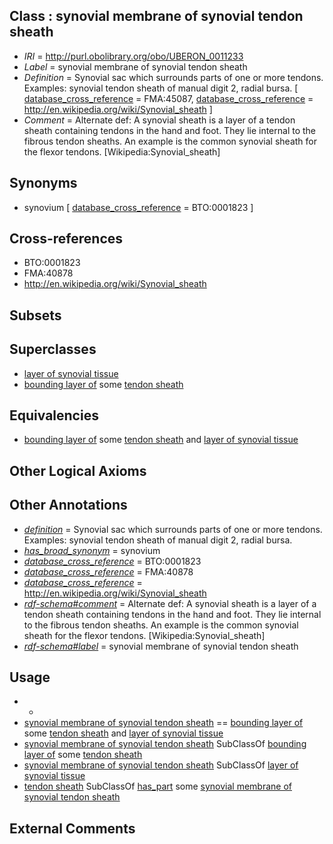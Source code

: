 
## Class : synovial membrane of synovial tendon sheath

 * *IRI* = http://purl.obolibrary.org/obo/UBERON_0011233
 * *Label* = synovial membrane of synovial tendon sheath
 * *Definition* = Synovial sac which surrounds parts of one or more tendons. Examples: synovial tendon sheath of manual digit 2, radial bursa. [ [database_cross_reference](../../ef/oboInOwl#hasDbXref.md) = FMA:45087, [database_cross_reference](../../ef/oboInOwl#hasDbXref.md) = http://en.wikipedia.org/wiki/Synovial_sheath ]
 * *Comment* = Alternate def: A synovial sheath is a layer of a tendon sheath containing tendons in the hand and foot. They lie internal to the fibrous tendon sheaths. An example is the common synovial sheath for the flexor tendons. [Wikipedia:Synovial_sheath]

## Synonyms

 * synovium [ [database_cross_reference](../../ef/oboInOwl#hasDbXref.md) = BTO:0001823 ]

## Cross-references

 * BTO:0001823
 * FMA:40878
 * http://en.wikipedia.org/wiki/Synovial_sheath

## Subsets


## Superclasses

 * [layer of synovial tissue](../../UBERON/16/UBERON_0007616.md)
 * [bounding layer of](../../RO/07/RO_0002007.md) some [tendon sheath](../../UBERON/04/UBERON_0000304.md)

## Equivalencies

 * [bounding layer of](../../RO/07/RO_0002007.md) some [tendon sheath](../../UBERON/04/UBERON_0000304.md) and [layer of synovial tissue](../../UBERON/16/UBERON_0007616.md)

## Other Logical Axioms


## Other Annotations

 * *[definition](../../IAO/15/IAO_0000115.md)* = Synovial sac which surrounds parts of one or more tendons. Examples: synovial tendon sheath of manual digit 2, radial bursa.
 * *[has_broad_synonym](../../ym/oboInOwl#hasBroadSynonym.md)* = synovium
 * *[database_cross_reference](../../ef/oboInOwl#hasDbXref.md)* = BTO:0001823
 * *[database_cross_reference](../../ef/oboInOwl#hasDbXref.md)* = FMA:40878
 * *[database_cross_reference](../../ef/oboInOwl#hasDbXref.md)* = http://en.wikipedia.org/wiki/Synovial_sheath
 * *[rdf-schema#comment](../../nt/rdf-schema#comment.md)* = Alternate def: A synovial sheath is a layer of a tendon sheath containing tendons in the hand and foot. They lie internal to the fibrous tendon sheaths. An example is the common synovial sheath for the flexor tendons. [Wikipedia:Synovial_sheath]
 * *[rdf-schema#label](../../el/rdf-schema#label.md)* = synovial membrane of synovial tendon sheath

## Usage

 * -
 * [synovial membrane of synovial tendon sheath](../../UBERON/33/UBERON_0011233.md) == [bounding layer of](../../RO/07/RO_0002007.md) some [tendon sheath](../../UBERON/04/UBERON_0000304.md) and [layer of synovial tissue](../../UBERON/16/UBERON_0007616.md)
 * [synovial membrane of synovial tendon sheath](../../UBERON/33/UBERON_0011233.md) SubClassOf [bounding layer of](../../RO/07/RO_0002007.md) some [tendon sheath](../../UBERON/04/UBERON_0000304.md)
 * [synovial membrane of synovial tendon sheath](../../UBERON/33/UBERON_0011233.md) SubClassOf [layer of synovial tissue](../../UBERON/16/UBERON_0007616.md)
 * [tendon sheath](../../UBERON/04/UBERON_0000304.md) SubClassOf [has_part](../../BFO/51/BFO_0000051.md) some [synovial membrane of synovial tendon sheath](../../UBERON/33/UBERON_0011233.md)

## External Comments

